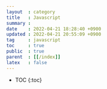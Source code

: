 ```yaml
---
layout  : category
title   : Javascript
summary : 
date    : 2022-04-21 18:28:40 +0900
updated : 2022-04-21 20:55:09 +0900
tag     : javascript
toc     : true
public  : true
parent  : [[/index]]
latex   : false
---
```

* TOC
  {:toc}